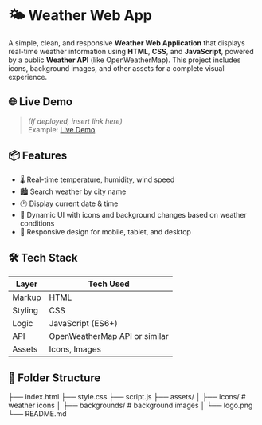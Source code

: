 # 🌤️ Weather Web App

A simple, clean, and responsive **Weather Web Application** that displays real-time weather information using **HTML**, **CSS**, and **JavaScript**, powered by a public **Weather API** (like OpenWeatherMap). This project includes icons, background images, and other assets for a complete visual experience.

## 🌐 Live Demo

> *(If deployed, insert link here)*  
> Example: [Live Demo](https://yourusername.github.io/weather-web-app)

## 📦 Features

- 🌡️ Real-time temperature, humidity, wind speed
- 🏙️ Search weather by city name
- 🕐 Display current date & time
- 🎨 Dynamic UI with icons and background changes based on weather conditions
- 📱 Responsive design for mobile, tablet, and desktop

## 🛠️ Tech Stack

| Layer     | Tech Used         |
|-----------|-------------------|
| Markup    | HTML              |
| Styling   | CSS               |
| Logic     | JavaScript (ES6+) |
| API       | OpenWeatherMap API or similar |
| Assets    | Icons, Images     |

## 📁 Folder Structure

├── index.html
├── style.css
├── script.js
├── assets/
│ ├── icons/ # weather icons
│ ├── backgrounds/ # background images
│ └── logo.png
└── README.md
